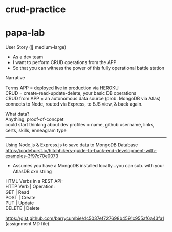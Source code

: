 # crud-practice

# papa-lab
User Story (👕 medium-large)
- As a dev team
- I want to perform CRUD operations from the APP
- So that you can witness the power of this fully operational battle station

Narrative

Terms
APP = deployed live in production via HEROKU <br>
CRUD = create-read-update-delete, your basic DB operations <br>
CRUD from APP = an autonomous data source (prob. MongoDB via Atlas) connects to Node, routed via Express, to EJS view, & back again. <br>

What data? <br>
Anything, proof-of-concpet <br>
could start thinking about dev profiles = name, github username, links, certs, skills, enneagram type

--------
Using Node.js & Express.js to save data to MongoDB Database
https://codeburst.io/hitchhikers-guide-to-back-end-development-with-examples-3f97c70e0073
- Assumes you have a MongoDB installed locally...you can sub. with your AtlasDB cxn string

HTML Verbs in a REST API:<br>
HTTP Verb	| Operation:
<br>
GET	| Read <br>
POST | Create <br>
PUT	| Update <br>
DELETE | Delete <br>

https://gist.github.com/barrycumbie/dc5037ef727698b4591c955af6a43fa1 (assignment MD file)

